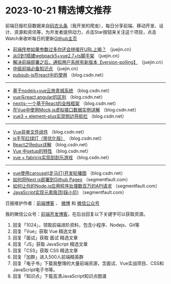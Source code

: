 # 2023-10-21 精选博文推荐

前端日报栏目数据来自[码农头条](http://toutiao.qdkfweb.cn/)（我开发的爬虫），每日分享前端、移动开发、设计、资源和资讯等，为开发者提供动力，点击Star按钮来关注这个项目，点击Watch来收听每日的更新[Github主页](https://github.com/kujian/frontendDaily)
* [前端传参如果参数过多你还会拼接在URL上嘛？](https://juejin.cn/post/7291468863395954749) （juejin.cn）
* [从0到1搭建webpack5+vue2.7+ts脚手架](https://juejin.cn/post/7291477529779109928) （juejin.cn）
* [解决前端部署之后，通知用户系统有新版本【version-polling】](https://juejin.cn/post/7291496777688023040) （juejin.cn）
* [中级前端必备知识点](https://juejin.cn/post/7291291652139499535) （juejin.cn）
* [pubsub-js在react中的使用](https://blog.csdn.net/qq_43592064/article/details/133941875) （blog.csdn.net）

***
* [基于nodejs+vue云旅青城系统](https://blog.csdn.net/QQ_511008285/article/details/133829478) （blog.csdn.net）
* [vue与react,angular的区别](https://blog.csdn.net/zzx262625/article/details/133935598) （blog.csdn.net）
* [nextjs-一个基于React的全栈框架](https://blog.csdn.net/qq_44586361/article/details/133933244) （blog.csdn.net）
* [在Vue中使用Mock.js虚拟接口数据实例详解](https://blog.csdn.net/sdasdas12/article/details/133925434) （blog.csdn.net）
* [vue3 + element-plus实现侧边导航栏](https://blog.csdn.net/dh99999900/article/details/133869457) （blog.csdn.net）

***
* [Vue非单文件组件](https://blog.csdn.net/XunLin233/article/details/133934450) （blog.csdn.net）
* [js手写红绿灯（带优化版）](https://blog.csdn.net/Aays2790/article/details/133951663) （blog.csdn.net）
* [React之Redux详解](https://blog.csdn.net/Ming_xm/article/details/133944937) （blog.csdn.net）
* [Vue 中setup的特性](https://blog.csdn.net/xiaowude_boke/article/details/133934611) （blog.csdn.net）
* [vue + fabricjs实现刮刮乐游戏](https://blog.csdn.net/weixin_53673959/article/details/133879392) （blog.csdn.net）

***
* [vue使用carousel(走马灯)开发轮播图](https://blog.csdn.net/weixin_43444977/article/details/133929846) （blog.csdn.net）
* [如何将Next.js部署到Github Pages](https://segmentfault.com/a/1190000044321747) （segmentfault.com）
* [如何让你的Node.js应用程序处理数百万的API请求](https://segmentfault.com/a/1190000044321701) （segmentfault.com）
* [JavaScript实现元素吸顶(踩小坑)](https://segmentfault.com/a/1190000044322932) （segmentfault.com）

日报维护作者：[前端博客](https://qdkfweb.cn/) 、 [微博](http://weibo.com/kujian) 和 [微信公众号](https://open.weixin.qq.com/qr/code?username=caibaojian_com)

我的微信公众号：[前端开发博客](https://open.weixin.qq.com/qr/code?username=caibaojian_com)，在后台回复以下关键字可以获取资源。

1. 回复「1024」，领取前端进阶资料，包含小程序、Nodejs、Git等
2. 回复「Vue」获取 Vue 精选文章
3. 回复「面试」获取 面试 精选文章
4. 回复「JS」获取 JavaScript 精选文章
5. 回复「CSS」获取 CSS 精选文章
6. 回复「加群」进入500人前端精英群
7. 回复「电子书」下载我整理的大量前端资源，含面试、Vue实战项目、CSS和JavaScript电子书等。
8. 回复「知识点」下载高清JavaScript知识点图谱